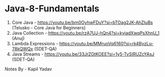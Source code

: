 # Java-8-Fundamentals

1. Core Java - https://youtu.be/bm0OyhwFDuY?si=bTOag2JK-AhZIuBs (Telusko - Core Java for Beginners)
2. Java Collection - https://youtu.be/rzA7UJ-hQn4?si=kyjadXwqPsXhnU_1  (Anuj)
3. Lambda Expressions - https://youtu.be/MMruoVq6160?si=rk4ByzLu-78kQWQx (SDET-QA)
4. Java Streams - https://youtu.be/33JrZGtKOEE?si=1y5-TvSIRUZcYAsJ (SDET-QA)

Notes By - Kapil Yadav
